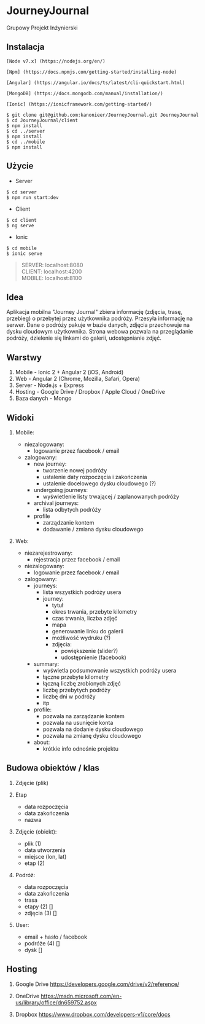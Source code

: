 # JourneyJournal
Grupowy Projekt Inżynierski

## Instalacja
```
[Node v7.x] (https://nodejs.org/en/)
```
```
[Npm] (https://docs.npmjs.com/getting-started/installing-node)
```
```
[Angular] (https://angular.io/docs/ts/latest/cli-quickstart.html)
```
```
[MongoDB] (https://docs.mongodb.com/manual/installation/)
```
```
[Ionic] (https://ionicframework.com/getting-started/)
```
```
$ git clone git@github.com:kanonieer/JourneyJournal.git JourneyJournal
$ cd JourneyJournal/client
$ npm install
$ cd ../server
$ npm install
$ cd ../mobile
$ npm install
```

## Użycie
* Server
```
$ cd server
$ npm run start:dev
```
* Client
```
$ cd client
$ ng serve
```
* Ionic
```
$ cd mobile
$ ionic serve
```

> SERVER: localhost:8080 <br>
> CLIENT: localhost:4200 <br>
> MOBILE: localhost:8100

## Idea
Aplikacja mobilna "Journey Journal" zbiera informację (zdjęcia, trasę, przebieg) o przebytej przez użytkownika podróży. Przesyła informację na serwer. Dane o podróży pakuje w bazie danych, zdjęcia przechowuje na dysku cloudowym użytkownika. Strona webowa pozwala na przeglądanie podróży, dzielenie się linkami do galerii, udostępnianie zdjęć.

## Warstwy
1. Mobile - Ionic 2 + Angular 2 (iOS, Android)
2. Web - Angular 2 (Chrome, Mozilla, Safari, Opera)
3. Server - Node.js + Express
4. Hosting - Google Drive / Dropbox / Apple Cloud / OneDrive
5. Baza danych - Mongo

## Widoki
1. Mobile:
    - niezalogowany:
        - logowanie przez facebook / email
    - zalogowany:    
        - new journey:
            - tworzenie nowej podróży
            - ustalenie daty rozpoczęcia i zakończenia
            - ustalenie docelowego dysku cloudowego (?)
        - undergoing journeys:
            - wyświetlenie listy trwającej / zaplanowanych podróży
        - archival journeys:
            - lista odbytych podróży
        - profile
            - zarządzanie kontem
            - dodawanie / zmiana dysku cloudowego

2. Web:
    - niezarejestrowany:
        - rejestracja przez facebook / email
    - niezalogowany:
        - logowanie przez facebook / email
    - zalogowany:
        - journeys:
            - lista wszystkich podróży usera
            - journey:
                - tytuł
                - okres trwania, przebyte kilometry
                - czas trwania, liczba zdjęć
                - mapa
                - generowanie linku do galerii
                - możliwość wydruku (?)
                - zdjęcia:
                    - powiększenie (slider?)
                    - udostępnienie (facebook)
        - summary:
            - wyświetla podsumowanie wszystkich podróży usera
            - łączne przebyte kilometry
            - łączną liczbę zrobionych zdjęć
            - liczbę przebytych podróży
            - liczbę dni w podróży
            - itp
        - profile:
            - pozwala na zarządzanie kontem
            - pozwala na usunięcie konta
            - pozwala na dodanie dysku cloudowego
            - pozwala na zmianę dysku cloudowego
        - about:
            - krótkie info odnośnie projektu

## Budowa obiektów / klas
1. Zdjęcie (plik)

2. Etap
    - data rozpoczęcia
    - data zakończenia
    - nazwa

3. Zdjęcie (obiekt):
    - plik (1)
    - data utworzenia
    - miejsce (lon, lat)
    - etap (2)

4. Podróż:
    - data rozpoczęcia
    - data zakończenia
    - trasa
    - etapy (2) []
    - zdjęcia (3) []

5. User:
    - email + hasło / facebook
    - podróże (4) []
    - dysk []

## Hosting
1. Google Drive
https://developers.google.com/drive/v2/reference/

2. OneDrive
https://msdn.microsoft.com/en-us/library/office/dn659752.aspx

3. Dropbox
https://www.dropbox.com/developers-v1/core/docs
